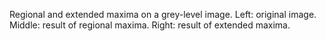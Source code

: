 Regional and extended maxima on a grey-level image. Left: original image. Middle: result of regional maxima. Right: result of extended maxima.
